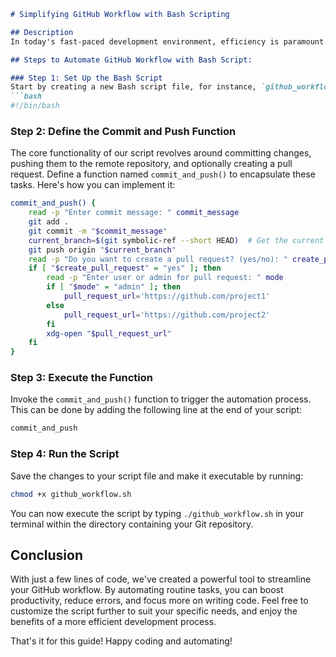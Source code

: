 
```markdown
# Simplifying GitHub Workflow with Bash Scripting

## Description
In today's fast-paced development environment, efficiency is paramount. Streamlining repetitive tasks can save valuable time and minimize errors. One area where this is particularly beneficial is in managing GitHub repositories. In this guide, we'll explore how to simplify your GitHub workflow using a custom Bash script. By automating common tasks such as committing changes, pushing to remote repositories, creating pull requests, and even merging them, you can enhance your productivity and focus more on coding.

## Steps to Automate GitHub Workflow with Bash Script:

### Step 1: Set Up the Bash Script
Start by creating a new Bash script file, for instance, `github_workflow.sh`, and add the following shebang line at the beginning:
```bash
#!/bin/bash
```

### Step 2: Define the Commit and Push Function
The core functionality of our script revolves around committing changes, pushing them to the remote repository, and optionally creating a pull request. Define a function named `commit_and_push()` to encapsulate these tasks. Here's how you can implement it:
```bash
commit_and_push() {
    read -p "Enter commit message: " commit_message
    git add .
    git commit -m "$commit_message"
    current_branch=$(git symbolic-ref --short HEAD)  # Get the current branch
    git push origin "$current_branch"
    read -p "Do you want to create a pull request? (yes/no): " create_pull_request
    if [ "$create_pull_request" = "yes" ]; then
        read -p "Enter user or admin for pull request: " mode
        if [ "$mode" = "admin" ]; then
            pull_request_url='https://github.com/project1'
        else
            pull_request_url='https://github.com/project2'
        fi
        xdg-open "$pull_request_url"
    fi
}
```

### Step 3: Execute the Function
Invoke the `commit_and_push()` function to trigger the automation process. This can be done by adding the following line at the end of your script:
```bash
commit_and_push
```

### Step 4: Run the Script
Save the changes to your script file and make it executable by running:
```bash
chmod +x github_workflow.sh
```
You can now execute the script by typing `./github_workflow.sh` in your terminal within the directory containing your Git repository.

## Conclusion
With just a few lines of code, we've created a powerful tool to streamline your GitHub workflow. By automating routine tasks, you can boost productivity, reduce errors, and focus more on writing code. Feel free to customize the script further to suit your specific needs, and enjoy the benefits of a more efficient development process.

That's it for this guide! Happy coding and automating!
```

